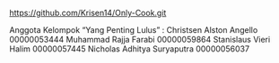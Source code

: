 https://github.com/Krisen14/Only-Cook.git

Anggota Kelompok “Yang Penting Lulus” : 
Christsen Alston Angello		00000053444
Muhammad Rajja Farabi		00000059864
Stanislaus Vieri Halim		00000057445
Nicholas Adhitya Suryaputra 		00000056037
